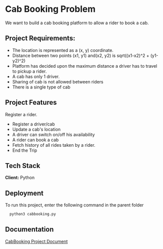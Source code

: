 
# Cab Booking Problem

We want to build a cab booking platform to allow a rider to book a cab.


## Project Requirements:
* The location is represented as a (x, y) coordinate.
* Distance between two points (x1, y1) and(x2, y2) is sqrt((x1-x2)^2 + (y1-y2)^2)
* Platform has decided upon the maximum distance a driver has to travel to pickup a rider.
* A cab has only 1 driver.
* Sharing of cab is not allowed between riders
* There is a single type of cab

## Project Features

 Register a rider.
* Register a driver/cab
* Update a cab's location
* A driver can switch on/off his availability
* A rider can book a cab
* Fetch history of all rides taken by a rider.
* End the Trip




## Tech Stack

**Client:** Python

  
## Deployment

To run this project, enter the following command in the parent folder

```bash
  python3 cabbooking.py
```

  
## Documentation

[CabBooking Project Document](https://docs.google.com/document/d/1aZ3Ba3e1ddO_JbWbw4GuchMDOZ67EU0m1vcKikVbBqM/edit?usp=sharing)

  